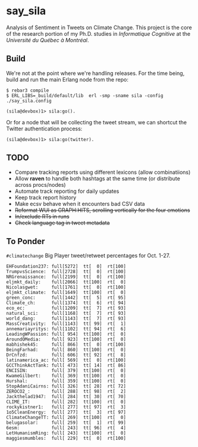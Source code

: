 say_sila
=====

Analysis of Sentiment in Tweets on Climate Change.  This project is the core of the research portion
of my Ph.D. studies in _Informatique Cognitive_ at the _Université du Québec à Montréal_.

Build
-----

We're not at the point where we're handling releases.  For the time being, build and run the main Erlang
node from the repo:

    $ rebar3 compile
    $ ERL_LIBS=_build/default/lib  erl -smp -sname sila -config ./say_sila.config

    (sila@devbox)1> sila:go().

Or for a node that will be collecting the tweet stream, we can shortcut the Twitter authentication
process:

    (sila@devbox)1> sila:go(twitter).


TODO
-----
- Compare tracking reports using different lexicons (allow combinatiions)
- Allow **raven** to handle both hashtags at the same time (or distribute across procs/nodes)
- Automate track reporting for daily updates
- Keep track report history
- Make ecsv behave when it encounters bad CSV data
- ~~Reformat WUI as GRAPH:HITS, scrolling vertically for the four emotions~~
- ~~In/exclude RTs in runs~~
- ~~Check language tag in tweet metadata~~

To Ponder
---------
`#climatechange` Big Player tweet/retweet percentages for Oct. 1-27.
```
EHFoundation237: full[5272]  tt[  0]  rt[100]
TrumpvsScience:  full[2728]  tt[  0]  rt[100]
NRGrenaissance:  full[2199]  tt[  0]  rt[100]
eljmkt_daily:    full[2066]  tt[100]  rt[  0]
Nicolasgwet:     full[1761]  tt[  0]  rt[100]
eljmkt_climate:  full[1649]  tt[100]  rt[  0]
green_conc:      full[1442]  tt[  5]  rt[ 95]
Climate_ch:      full[1374]  tt[  6]  rt[ 94]
eco_ec:          full[1209]  tt[  7]  rt[ 93]
natural_sci:     full[1168]  tt[  7]  rt[ 93]
world_dang:      full[1143]  tt[  7]  rt[ 93]
MassCreativity:  full[1143]  tt[ 99]  rt[  1]
annemariayritys: full[1102]  tt[ 94]  rt[  6]
LeadingWPassion: full[ 954]  tt[100]  rt[  0]
AroundOMedia:    full[ 923]  tt[100]  rt[  0]
mabhishek45:     full[ 866]  tt[  0]  rt[100]
BeingFarhad:     full[ 860]  tt[100]  rt[  0]
DrCnfzd:         full[ 606]  tt[ 92]  rt[  8]
latinamerica_ac: full[ 569]  tt[  0]  rt[100]
GCCThinkActTank: full[ 473]  tt[ 14]  rt[ 86]
ENCISIN:         full[ 379]  tt[100]  rt[  0]
KwameGilbert:    full[ 369]  tt[100]  rt[  0]
Hurshal:         full[ 359]  tt[100]  rt[  0]
StopAdaniCairns: full[ 326]  tt[ 28]  rt[ 72]
ZEROCO2_:        full[ 288]  tt[ 98]  rt[  2]
Jackthelad1947:  full[ 284]  tt[ 30]  rt[ 70]
CLIME_IT:        full[ 282]  tt[100]  rt[  0]
rockykistner1:   full[ 277]  tt[ 97]  rt[  3]
1o5CleanEnergy:  full[ 277]  tt[  3]  rt[ 97]
ClimateChangeTT: full[ 269]  tt[100]  rt[  0]
belugasolar:     full[ 259]  tt[  1]  rt[ 99]
6esm:            full[ 243]  tt[ 96]  rt[  4]
LetHumanismRing: full[ 243]  tt[100]  rt[  0]
maggiesmumbles:  full[ 229]  tt[  0]  rt[100]
```

